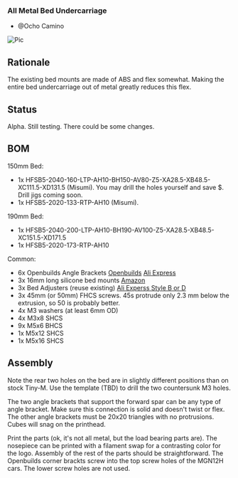 ### All Metal Bed Undercarriage

- @Ocho Camino

![Pic](https://github.com/gsl12/Tiny-M/blob/master/usermods/all_metal_bed_undercarriage/images/150.png)

## Rationale
The existing bed mounts are made of ABS and flex somewhat.   Making the entire bed undercarriage out of metal greatly reduces this flex.

## Status

  Alpha.  Still testing.  There could be some changes.
  
## BOM

150mm Bed:
- 1x HFSB5-2040-160-LTP-AH10-BH150-AV80-Z5-XA28.5-XB48.5-XC111.5-XD131.5 (Misumi).   You may drill the holes yourself and save $.  Drill jigs coming soon.
- 1x HFSB5-2020-133-RTP-AH10 (Misumi). 

190mm Bed:
- 1x HFSB5-2040-200-LTP-AH10-BH190-AV100-Z5-XA28.5-XB48.5-XC151.5-XD171.5
- 1x HFSB5-2020-173-RTP-AH10

Common:
- 6x Openbuilds Angle Brackets [Openbuilds](https://openbuildspartstore.com/black-angle-corner-connector/) [Ali Express](https://www.aliexpress.com/item/32899575950.html)
- 3x 16mm long silicone bed mounts [Amazon](https://smile.amazon.com/dp/B07RZKF8MB?psc=1&ref=ppx_yo2_dt_b_product_details)
- 3x Bed Adjusters (reuse existing) [Ali Experss Style B or D](https://www.aliexpress.com/item/4000421280308.html)
- 3x 45mm (or 50mm) FHCS screws.  45s protrude only 2.3 mm below the extrusion, so 50 is probably better.
- 4x M3 washers (at least 6mm OD)
- 4x M3x8 SHCS
- 9x M5x6 BHCS
- 1x M5x12 SHCS
- 1x M5x16 SHCS

## Assembly

Note the rear two holes on the bed are in slightly different positions than on stock Tiny-M.   Use the template (TBD) to drill the two countersunk M3 holes.   

The two angle brackets that support the forward spar can be any type of angle bracket.  Make sure this connection is solid and doesn't twist or flex.   The other angle brackets must be 20x20 triangles with no protrusions.  Cubes will snag on the printhead.  

Print the parts (ok, it's not all metal, but the load bearing parts are).  The nosepiece can be printed with a filament swap for a contrasting color for the logo.   Assembly of the rest of the parts should be straightforward.   The Openbuilds corner brackts screw into the top screw holes of the MGN12H cars.  The lower screw holes are not used.
